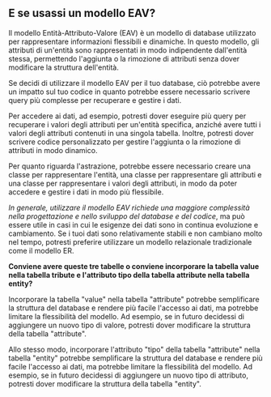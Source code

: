 ## E se usassi un modello EAV?

Il modello Entità-Attributo-Valore (EAV) è un modello di database utilizzato per rappresentare informazioni flessibili e dinamiche. In questo modello, gli attributi di un'entità sono rappresentati in modo indipendente dall'entità stessa, permettendo l'aggiunta o la rimozione di attributi senza dover modificare la struttura dell'entità.

Se decidi di utilizzare il modello EAV per il tuo database, ciò potrebbe avere un impatto sul tuo codice in quanto potrebbe essere necessario scrivere query più complesse per recuperare e gestire i dati.

Per accedere ai dati, ad esempio, potresti dover eseguire più query per recuperare i valori degli attributi per un'entità specifica, anziché avere tutti i valori degli attributi contenuti in una singola tabella. Inoltre, potresti dover scrivere codice personalizzato per gestire l'aggiunta o la rimozione di attributi in modo dinamico.

Per quanto riguarda l'astrazione, potrebbe essere necessario creare una classe per rappresentare l'entità, una classe per rappresentare gli attributi e una classe per rappresentare i valori degli attributi, in modo da poter accedere e gestire i dati in modo più flessibile.

*In generale, utilizzare il modello EAV richiede una maggiore complessità nella progettazione e nello sviluppo del database e del codice*, ma può essere utile in casi in cui le esigenze dei dati sono in continua evoluzione e cambiamento. Se i tuoi dati sono relativamente stabili e non cambiano molto nel tempo, potresti preferire utilizzare un modello relazionale tradizionale come il modello ER.

**Conviene avere queste tre tabelle o conviene incorporare la tabella value nella tabella tribute e l'attributo tipo della tabella attribute nella tabella entity?**

Incorporare la tabella "value" nella tabella "attribute" potrebbe semplificare la struttura del database e rendere più facile l'accesso ai dati, ma potrebbe limitare la flessibilità del modello. Ad esempio, se in futuro decidessi di aggiungere un nuovo tipo di valore, potresti dover modificare la struttura della tabella "attribute".

Allo stesso modo, incorporare l'attributo "tipo" della tabella "attribute" nella tabella "entity" potrebbe semplificare la struttura del database e rendere più facile l'accesso ai dati, ma potrebbe limitare la flessibilità del modello. Ad esempio, se in futuro decidessi di aggiungere un nuovo tipo di attributo, potresti dover modificare la struttura della tabella "entity".
